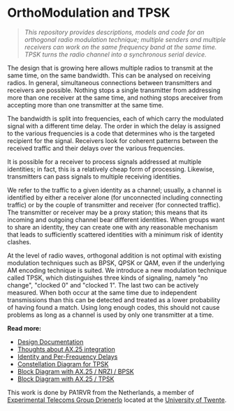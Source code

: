 # OrthoModulation and TPSK

> *This repository provides descriptions, models and code for an
> orthogonal radio modulation technique; multiple senders and
> multiple receivers can work on the same frequency band at the
> same time.  TPSK turns the radio channel into a synchronous serial
> device.*

The design that is growing here allows multiple radios to
transmit at the same time, on the same bandwidth.  This can
be analysed on receiving radios.  In general, simultaneous
connections between transmitters and receivers are possible.
Nothing stops a single transmitter from addressing more than
one receiver at the same time, and nothing stops areceiver
from accepting more than one transmitter at the same time.

The bandwidth is split into frequencies, each of which carry
the modulated signal with a different time delay.  The order
in which the delay is assigned to the various frequencies is
a code that determines who is the targeted recipient for the
signal.  Receivers look for coherent patterns between the
received traffic and their delays over the various frequencies.

It is possible for a receiver to process signals addressed
at multiple identities; in fact, this is a relatively cheap
form of processing.  Likewise, transmitters can pass signals
to multiple receiving identities.

We refer to the traffic to a given identity as a channel;
usually, a channel is identified by either a receiver alone
(for unconnected including connecting traffic) or by the
couple of transmitter and receiver (for connected traffic).
The transmitter or receiver may be a proxy station; this
means that its incoming and outgoing channel bear different
identities.  When groups want to share an identity, they
can create one with any reasonable mechanism that leads
to sufficiently scattered identities with a minimum risk
of identity clashes.

At the level of radio waves, orthogonal addition is not
optimal with existing modulation techniques such as BPSK,
QPSK or QAM, even if the underlying AM encoding technique
is suited.  We introduce a new modulation technique called
TPSK, which distinguishes three kinds of signaling, namely
"no change", "clocked 0" and "clocked 1".  The last two can
be actively measured.  When both occur at the same time
due to independent transmissions than this can be detected
and treated as a lower probability of having found a match.
Using long enough codes, this should not cause problems as
long as a channel is used by only one transmitter at a time.

**Read more:**

  * [Design Documentation](doc/OrthoModulation.md)
  * [Thoughts about AX.25 integration](doc/AX25.md)
  * [Identity and Per-Frequency Delays](doc/identity.pdf)
  * [Constellation Diagram for TPSK](doc/tpsk.png)
  * [Block Diagram with AX.25 / NRZI / BPSK](doc/orthomod-bpsk.pdf)
  * [Block Diagram with AX.25 / TPSK](doc/orthomod-tpsk.pdf)

This work is done by PA1RVR from the Netherlands, a member of
[Experimental Telecoms Group Drienerlo](https://etgd.utwente.nl/english/)
located at the
[University of Twente](https://www.utwente.nl/).

